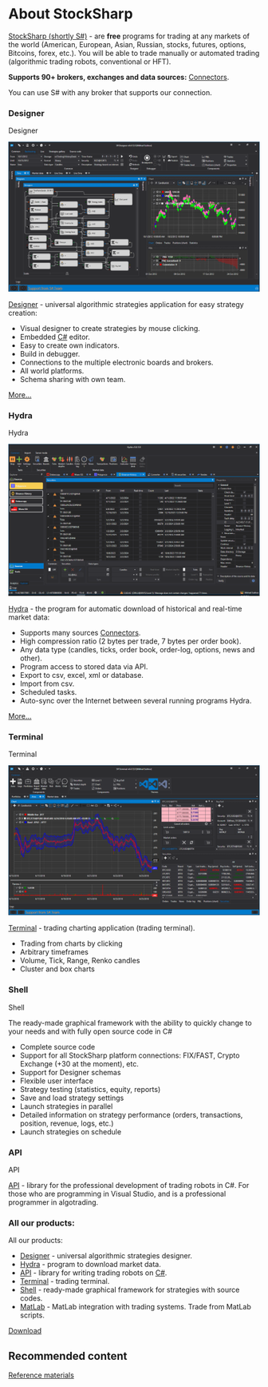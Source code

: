 # About StockSharp

[StockSharp (shortly S\#)](https://stocksharp.com/products/) \- are **free** programs for trading at any markets of the world (American, European, Asian, Russian, stocks, futures, options, Bitcoins, forex, etc.). You will be able to trade manually or automated trading (algorithmic trading robots, conventional or HFT). 

**Supports 90+ brokers, exchanges and data sources:** [Connectors](topics/API_Connectors.md).

You can use S\# with any broker that supports our connection. 

### Designer

Designer

![StockSharpTitle 0](images/StockSharpTitle_0.png)

[Designer](topics/Designer.md) \- universal algorithmic strategies application for easy strategy creation: 

- Visual designer to create strategies by mouse clicking.
- Embedded [C\#](https://en.wikipedia.org/wiki/C_Sharp_(programming_language)) editor.
- Easy to create own indicators.
- Build in debugger.
- Connections to the multiple electronic boards and brokers.
- All world platforms.
- Schema sharing with own team.

[More...](topics/Designer.md)

### Hydra

Hydra

![StockSharpTitle 1](images/StockSharpTitle_1.png)

[Hydra](topics/Hydra.md) \- the program for automatic download of historical and real\-time market data: 

- Supports many sources [Connectors](topics/API_Connectors.md).
- High compression ratio (2 bytes per trade, 7 bytes per order book).
- Any data type (candles, ticks, order book, order\-log, options, news and other).
- Program access to stored data via API.
- Export to csv, excel, xml or database.
- Import from csv.
- Scheduled tasks.
- Auto\-sync over the Internet between several running programs Hydra.

[More...](topics/Hydra.md)

### Terminal

Terminal

![Terminal main 00](images/Terminal_main_00.png)

[Terminal](topics/Terminal.md) \- trading charting application (trading terminal).

- Trading from charts by clicking
- Arbitrary timeframes
- Volume, Tick, Range, Renko candles
- Cluster and box charts

### Shell

Shell

The ready\-made graphical framework with the ability to quickly change to your needs and with fully open source code in C\#

- Complete source code
- Support for all StockSharp platform connections: FIX\/FAST, Crypto Exchange (+30 at the moment), etc.
- Support for Designer schemas
- Flexible user interface
- Strategy testing (statistics, equity, reports)
- Save and load strategy settings
- Launch strategies in parallel
- Detailed information on strategy performance (orders, transactions, position, revenue, logs, etc.)
- Launch strategies on schedule

### API

API

[API](topics/StockSharpAbout.md) \- library for the professional development of trading robots in C\#. For those who are programming in Visual Studio, and is a professional programmer in algotrading. 

### All our products:

All our products:

- [Designer](topics/Designer.md) \- universal algorithmic strategies designer.
- [Hydra](topics/Hydra.md) \- program to download market data.
- [API](topics/StockSharpAbout.md) \- library for writing trading robots on [C\#](https://en.wikipedia.org/wiki/C_Sharp_(programming_language)).
- [Terminal](topics/Terminal.md) \- trading terminal.
- [Shell](topics/Shell.md) \- ready\-made graphical framework for strategies with source codes.
- [MatLab](topics/MatLab.md) \- MatLab integration with trading systems. Trade from MatLab scripts.

[Download](https://stocksharp.com/products/download/)

## Recommended content

[Reference materials](topics/Materials.md)
